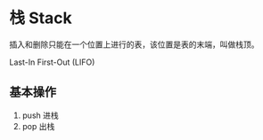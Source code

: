 # 栈 Stack

插入和删除只能在一个位置上进行的表，该位置是表的末端，叫做栈顶。

Last-In First-Out (LIFO)

## 基本操作

1. push 进栈
2. pop  出栈
